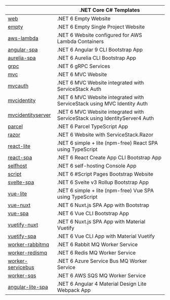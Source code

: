 || .NET Core C# Templates |
|-|-|
| [web](https://github.com/NetCoreTemplates/web)                | .NET 6 Empty Website |
| [empty](https://github.com/NetCoreTemplates/empty)                | .NET 6 Empty Single Project Website |
| [aws-lambda](https://github.com/NetCoreTemplates/aws-lambda)        | .NET 6 Website configured for AWS Lambda Containers |
| [angular-spa](https://github.com/NetCoreTemplates/angular-spa)        | .NET 6 Angular 9 CLI Bootstrap App |
| [aurelia-spa](https://github.com/NetCoreTemplates/aurelia-spa)        | .NET 6 Aurelia CLI Bootstrap App |
| [grpc](https://github.com/NetCoreTemplates/grpc)                | .NET 6 gRPC Services |
| [mvc](https://github.com/NetCoreTemplates/mvc)                | .NET 6 MVC Website |
| [mvcauth](https://github.com/NetCoreTemplates/mvcauth)            | .NET 6 MVC Website integrated with ServiceStack Auth |
| [mvcidentity](https://github.com/NetCoreTemplates/mvcidentity)        | .NET 6 MVC Website integrated with ServiceStack using MVC Identity Auth |
| [mvcidentityserver](https://github.com/NetCoreTemplates/mvcidentityserver)  | .NET 6 MVC Website integrated with ServiceStack using IdentityServer4 Auth |
| [parcel](https://github.com/NetCoreTemplates/parcel)             | .NET 6 Parcel TypeScript App |
| [razor](https://github.com/NetCoreTemplates/razor)              | .NET 6 Website with ServiceStack.Razor |
| [react-lite](https://github.com/NetCoreTemplates/react-lite)         | .NET 6 simple + lite (npm-free) React SPA using TypeScript |
| [react-spa](https://github.com/NetCoreTemplates/react-spa)          | .NET 6 React Create App CLI Bootstrap App |
| [selfhost](https://github.com/NetCoreTemplates/selfhost)           | .NET 6 self-hosting Console App |
| [script](https://github.com/NetCoreTemplates/sharp)              | .NET 6 #Script Pages Bootstrap Website |
| [svelte-spa](https://github.com/NetCoreTemplates/svelte-spa)            | .NET 6 Svelte v3 Rollup Bootstrap App |
| [vue-lite](https://github.com/NetCoreTemplates/vue-lite)           | .NET 6 simple + lite (npm-free) Vue SPA using TypeScript |
| [vue-nuxt](https://github.com/NetCoreTemplates/vue-nuxt)           | .NET 6 Nuxt.js SPA App with Bootstrap |
| [vue-spa](https://github.com/NetCoreTemplates/vue-spa)            | .NET 6 Vue CLI Bootstrap App |
| [vuetify-nuxt](https://github.com/NetCoreTemplates/vuetify-nuxt)       | .NET 6 Nuxt.js SPA App with Material Vuetify |
| [vuetify-spa](https://github.com/NetCoreTemplates/vuetify-spa)        | .NET 6 Vue CLI App with Material Vuetify |
| [worker-rabbitmq](https://github.com/NetCoreTemplates/worker-rabbitmq)        | .NET 6 Rabbit MQ Worker Service |
| [worker-redismq](https://github.com/NetCoreTemplates/worker-redismq)        | .NET 6 Redis MQ Worker Service |
| [worker-servicebus](https://github.com/NetCoreTemplates/worker-servicebus)        | .NET 6 Azure Service Bus MQ Worker Service |
| [worker-sqs](https://github.com/NetCoreTemplates/worker-sqs)        | .NET 6 AWS SQS MQ Worker Service |
| [angular-lite-spa](https://github.com/NetCoreTemplates/angular-lite-spa)   | .NET 6 Angular 4 Material Design Lite Webpack App |
